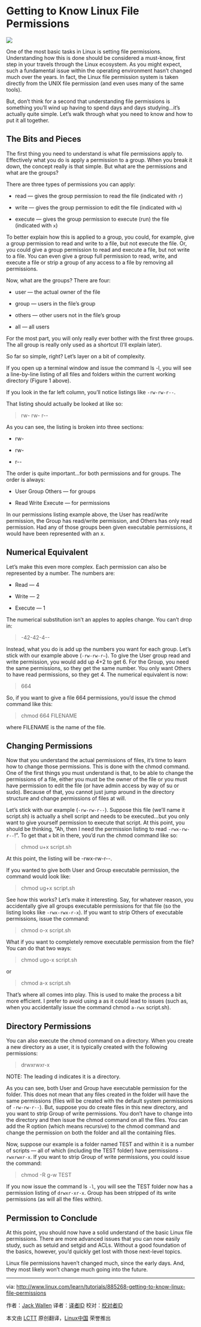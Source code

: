 Getting to Know Linux File Permissions
==========================================

![](http://www.linux.com/images/stories/66866/files_a.png)

One of the most basic tasks in Linux is setting file permissions. Understanding how this is done should be considered a must-know, first step in your travels through the Linux ecosystem. As you might expect, such a fundamental issue within the operating environment hasn’t changed much over the years. In fact, the Linux file permission system is taken directly from the UNIX file permission (and even uses many of the same tools).

But, don’t think for a second that understanding file permissions is something you’ll wind up having to spend days and days studying...it’s actually quite simple. Let’s walk through what you need to know and how to put it all together.

## The Bits and Pieces

The first thing you need to understand is what file permissions apply to. Effectively what you do is apply a permission to a group. When you break it down, the concept really is that simple. But what are the permissions and what are the groups?

There are three types of permissions you can apply:

- read — gives the group permission to read the file (indicated with `r`)

- write — gives the group permission to edit the file (indicated with `w`)

- execute — gives the group permission to execute (run) the file (indicated with `x`)

To better explain how this is applied to a group, you could, for example, give a group permission to read and write to a file, but not execute the file. Or, you could give a group permission to read and execute a file, but not write to a file. You can even give a group full permission to read, write, and execute a file or strip a group of any access to a file by removing all permissions.

Now, what are the groups? There are four:

- user — the actual owner of the file

- group — users in the file’s group

- others — other users not in the file’s group

- all — all users

For the most part, you will only really ever bother with the first three groups. The all group is really only used as a shortcut (I’ll explain later).

So far so simple, right? Let’s layer on a bit of complexity.

If you open up a terminal window and issue the command ls -l, you will see a line-by-line listing of all files and folders within the current working directory (Figure 1 above).

If you look in the far left column, you’ll notice listings like `-rw-rw-r--`.

That listing should actually be looked at like so:

>rw- rw- r--

As you can see, the listing is broken into three sections:

- rw-

- rw-

- r--

The order is quite important...for both permissions and for groups. The order is always:

- User Group Others — for groups

- Read Write Execute — for permissions

In our permissions listing example above, the User has read/write permission, the Group has read/write permission, and Others has only read permission. Had any of those groups been given executable permissions, it would have been represented with an x.

## Numerical Equivalent

Let’s make this even more complex. Each permission can also be represented by a number. The numbers are:

- Read — 4

- Write — 2

- Execute — 1

The numerical substitution isn’t an apples to apples change. You can’t drop in:

>-42-42-4--

Instead, what you do is add up the numbers you want for each group. Let’s stick with our example above (`-rw-rw-r—`). To give the User group read and write permission, you would add up 4+2 to get 6. For the Group, you need the same permissions, so they get the same number. You only want Others to have read permissions, so they get 4. The numerical equivalent is now:

>664

So, if you want to give a file 664 permissions, you’d issue the chmod command like this:

>chmod 664 FILENAME

where FILENAME is the name of the file.

## Changing Permissions

Now that you understand the actual permissions of files, it’s time to learn how to change those permissions. This is done with the chmod command. One of the first things you must understand is that, to be able to change the permissions of a file, either you must be the owner of the file or you must have permission to edit the file (or have admin access by way of su or sudo). Because of that, you cannot just jump around in the directory structure and change permissions of files at will.

Let’s stick with our example (`-rw-rw-r--`). Suppose this file (we’ll name it script.sh) is actually a shell script and needs to be executed...but you only want to give yourself permission to execute that script. At this point, you should be thinking, “Ah, then I need the permission listing to read `-rwx-rw-r--`!”. To get that `x` bit in there, you’d run the chmod command like so:

>chmod u+x script.sh

At this point, the listing will be -rwx-rw-r--.

If you wanted to give both User and Group executable permission, the command would look like:

>chmod ug+x script.sh

See how this works? Let’s make it interesting. Say, for whatever reason, you accidentally give all groups executable permissions for that file (so the listing looks like `-rwx-rwx-r-x`). If you want to strip Others of executable permissions, issue the command:

>chmod o-x script.sh

What if you want to completely remove executable permission from the file? You can do that two ways:

>chmod ugo-x script.sh

or

>chmod a-x script.sh

That’s where all comes into play. This is used to make the process a bit more efficient. I prefer to avoid using a as it could lead to issues (such as, when you accidentally issue the command chmod `a-rwx` script.sh).

## Directory Permissions

You can also execute the chmod command on a directory. When you create a new directory as a user, it is typically created with the following permissions:

>drwxrwxr-x

NOTE: The leading d indicates it is a directory.

As you can see, both User and Group have executable permission for the folder. This does not mean that any files created in the folder will have the same permissions (files will be created with the default system permissions of `-rw-rw-r--`). But, suppose you do create files in this new directory, and you want to strip Group of write permissions. You don’t have to change into the directory and then issue the chmod command on all the files. You can add the R option (which means recursive) to the chmod command and change the permission on both the folder and all the containing files.

Now, suppose our example is a folder named TEST and within it is a number of scripts — all of which (including the TEST folder) have permissions `-rwxrwxr-x`. If you want to strip Group of write permissions, you could issue the command:

>chmod -R g-w TEST

If you now issue the command ls `-l`, you will see the TEST folder now has a permission listing of `drwxr-xr-x`. Group has been stripped of its write permissions (as will all the files within).

## Permission to Conclude

At this point, you should now have a solid understand of the basic Linux file permissions. There are more advanced issues that you can now easily study, such as setuid and setgid and ACLs. Without a good foundation of the basics, however, you’d quickly get lost with those next-level topics.

Linux file permissions haven’t changed much, since the early days. And, they most likely won’t change much going into the future.


------------------------------------------------------------------------------

via: http://www.linux.com/learn/tutorials/885268-getting-to-know-linux-file-permissions

作者：[Jack Wallen][a]
译者：[译者ID](https://github.com/译者ID)
校对：[校对者ID](https://github.com/校对者ID)

本文由 [LCTT](https://github.com/LCTT/TranslateProject) 原创翻译，[Linux中国](https://linux.cn/) 荣誉推出

[a]:http://www.linux.com/community/forums/person/93
